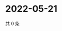 # 2022-05-21

共 0 条

<!-- BEGIN WEIBO -->
<!-- 最后更新时间 Sat May 21 2022 12:20:32 GMT+0800 (China Standard Time) -->

<!-- END WEIBO -->
